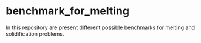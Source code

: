 # benchmark_for_melting

In this repository are present different possible benchmarks for melting and solidification problems.
